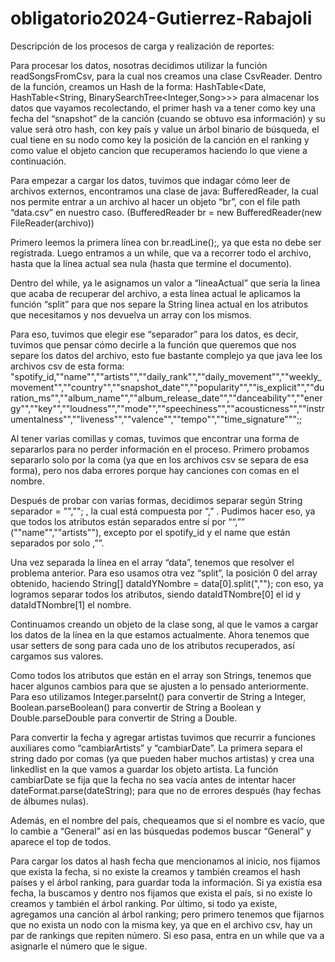 # obligatorio2024-Gutierrez-Rabajoli
Descripción de los procesos de carga y realización de reportes:

Para procesar los datos, nosotras decidimos utilizar la función readSongsFromCsv, para la cual nos creamos una clase CsvReader.
Dentro de la función, creamos un Hash de la forma: HashTable<Date, HashTable<String, BinarySearchTree<Integer,Song>>> para almacenar los datos que vayamos recolectando, el primer hash va a tener como key una fecha del “snapshot” de la canción (cuando se obtuvo esa información) y su value será otro hash, con key país y value un árbol binario de búsqueda, el cual tiene en su nodo como key la posición de la canción en el ranking y como value el objeto cancion que recuperamos haciendo lo que viene a continuación.

Para empezar a cargar los datos, tuvimos que indagar cómo leer de archivos externos, encontramos una clase de java: BufferedReader, la cual nos permite entrar a un archivo al hacer un objeto “br”, con el file path “data.csv” en nuestro caso. (BufferedReader br = new BufferedReader(new FileReader(archivo))

Primero leemos la primera línea con br.readLine();, ya que esta no debe ser registrada. Luego entramos a un while, que va a recorrer todo el archivo, hasta que la línea actual sea nula (hasta que termine el documento).

Dentro del while, ya le asignamos un valor a “lineaActual” que seria la linea que acaba de recuperar del archivo, a esta línea actual le aplicamos la función “split” para que nos separe la String linea actual en los atributos que necesitamos y nos devuelva un array con los mismos.

Para eso, tuvimos que elegir ese “separador” para los datos, es decir, tuvimos que pensar cómo decirle a la función que queremos que nos separe los datos del archivo, esto fue bastante complejo ya que java lee los archivos csv de esta forma:
"spotify_id,""name"",""artists"",""daily_rank"",""daily_movement"",""weekly_movement"",""country"",""snapshot_date"",""popularity"",""is_explicit"",""duration_ms"",""album_name"",""album_release_date"",""danceability"",""energy"",""key"",""loudness"",""mode"",""speechiness"",""acousticness"",""instrumentalness"",""liveness"",""valence"",""tempo"",""time_signature""";;

Al tener varias comillas y comas, tuvimos que encontrar una forma de separarlos para no perder información en el proceso. Primero probamos separarlo solo por la coma (ya que en los archivos csv se separa de esa forma), pero nos daba errores porque hay canciones con comas en el nombre.

Después de probar con varias formas, decidimos separar según String separador = "\",\""; , la cual está compuesta por “,” .
Pudimos hacer eso, ya que todos los atributos están separados entre sí por ““,”” (""name"",""artists""), excepto por el spotify_id y el name que están separados por solo ,””.

Una vez separada la línea en el array “data”, tenemos que resolver el problema anterior. Para eso usamos otra vez “split”, la posición 0 del array obtenido, haciendo String[] dataIdYNombre =
data[0].split(",\""); con eso, ya logramos separar todos los atributos, siendo dataIdTNombre[0] el id y dataIdTNombre[1] el nombre.

Continuamos creando un objeto de la clase song, al que le vamos a cargar los datos de la línea en la que estamos actualmente.
Ahora tenemos que usar setters de song para cada uno de los atributos recuperados, así cargamos sus valores.

Como todos los atributos que están en el array son Strings, tenemos que hacer algunos cambios para que se ajusten a lo pensado anteriormente. Para eso utilizamos Integer.parseInt() para convertir de String a Integer, Boolean.parseBoolean() para convertir de String a Boolean y Double.parseDouble para convertir de String a Double.

Para convertir la fecha y agregar artistas tuvimos que recurrir a funciones auxiliares como “cambiarArtists” y “cambiarDate”.
La primera separa el string dado por comas (ya que pueden haber muchos artistas) y crea una linkedlist en la que vamos a guardar los objeto artista.
La función cambiarDate se fija que la fecha no sea vacía antes de intentar hacer dateFormat.parse(dateString); para que no de errores después (hay fechas de álbumes nulas).

Además, en el nombre del país, chequeamos que si el nombre es vacío, que lo cambie a “General” así en las búsquedas podemos buscar “General” y aparece el top de todos.

Para cargar los datos al hash fecha que mencionamos al inicio, nos fijamos que exista la fecha, si no existe la creamos y también creamos el hash países y el árbol ranking, para guardar toda la información.
Si ya existía esa fecha, la buscamos y dentro nos fijamos que exista el país, si no existe lo creamos y también el árbol ranking.
Por último, si todo ya existe, agregamos una canción al árbol ranking; pero primero tenemos que fijarnos que no exista un nodo con la misma key, ya que en el archivo csv, hay un par de rankings que repiten número. Si eso pasa, entra en un while que va a asignarle el número que le sigue.

